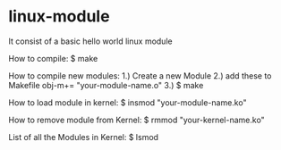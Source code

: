 # linux-module
It consist of a basic hello world linux module

How to compile:
$ make 

How to compile new modules:
1.) Create a new Module
2.) add these to Makefile
obj-m+= "your-module-name.o"
3.) $ make

How to load module in kernel:
$ insmod "your-module-name.ko"

How to remove module from Kernel:
$ rmmod "your-kernel-name.ko"

List of all the Modules in Kernel:
$ lsmod

